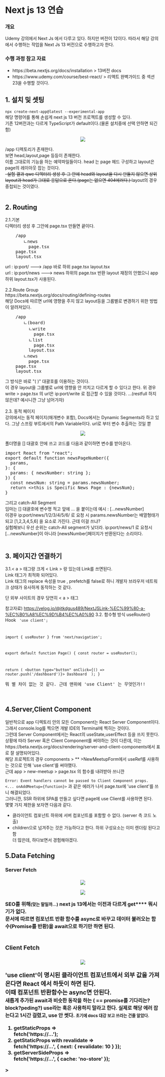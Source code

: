 <h1>Next js 13 연습</h1>
<h3>개요</h3>
<p>Udemy 강의에서 Next Js 에서 다루고 있다. 하지만 버전이 12이다. 따라서 해당 강의에서 수행하는 작업을 Next Js 13 버전으로 수행하고자 한다.
</p>
<h3>수행 과정 참고 자료</h3>
<ul>
<li>https://beta.nextjs.org/docs/installation > 13버전 docs</li>
<li>https://www.udemy.com/course/best-react/ > 리액트 완벽가이드 중 섹션 23을 수행할 것이다.</li>
</ul>

<h2>1. 설치 및 셋팅</h2>
<code>npx create-next-app@latest --experimental-app</code>
<br/>
해당 명령어를 통해 손쉽게 next js 13 버전 프로젝트를 생성할 수 있다.
<div>
기존 12버전과는 다르게 TypeScript가 default이다.(물론 설치중에 선택 안하면 되긴함)<br/>
<p align="center">
  <img src="https://user-images.githubusercontent.com/57449358/218498683-9dc9a34c-ba0e-4b2c-a650-0cd839e440f8.PNG">
</p>
/app 디렉토리가 존재한다.
<br/>
보면 head,layout,page 등등이 존재한다.<br/>
이름 그대로의 기능을 하는 예약파일들이다. 
head 는 page 헤드 구성하고 layout은 page의 레이아웃 잡는 것이다.
<div>
<del>-실험 결과 qwe 디렉터리 생성 후 그 안에 head와 layout을 다시 만들지 않으면 상위 layout과 head가 그대로 응답으로 온다.(page는 없으면 404에러다.)
</del>
layout의 경우 중첩되는 것이였다. 
</div>
</div>

<br/>
<h2>2. Routing </h2>
<div>2.1.기본</div>
<div>디렉터리 생성 후 그안에 page.tsx 만들면 끝이다.</div>
<pre>
    /app
       ㄴnews
         page.tsx
    page.tsx
    layout.tsx
</pre>
<div>url : ip:port/ ---> /app 바로 하위 page.tsx layout.tsx <br/>
url : ip:port/news ---> news 하위의 page.tsx 반환 layout 재정의 안했으니 app하위 layout.tsx가 사용된다.
 </div>
<div><br/>2.2.Route Group</div>
https://beta.nextjs.org/docs/routing/defining-routes<br/>
해당 Docs에 따르면 url에 영향을 주지 않고 layout등을 그룹별로 변경하기 위한 방법이 알려져있다.
<pre>
    /app
       ㄴ(board)
         ㄴwrite
           page.tsx
         ㄴlist
           page.tsx
         layout.tsx
       ㄴnews
         page.tsx
    page.tsx
    layout.tsx
</pre>
<div>그 방식은 바로 "( )" 대괄호를 이용하는 것이다.<div>
<div>이 경우 layout을 그룹별로 url에 영향을 안 끼치고 다르게 할 수 있다고 한다. 
위 경우 write > page.tsx 의 url은
ip:port/write 로 접근할 수 있을 것이다. ...(restfull 하지 않은데? 예시니깐 그냥 넘어가자) </div>

<br/>
<div>2.3. 동적 페이지</div>
<div>강의에서는 동적 페이지(매개변수 포함), Docs에서는 Dynamic Segments라 하고 있다. 그냥 스프링 부트에서의 Path Variable이다. url로 부터 변수 추출하는 것일 뿐</div>

<p align="center">
  <img src="https://user-images.githubusercontent.com/57449358/218498599-65081a20-9e2d-43c9-95c3-18d8390299bd.PNG">
</p>

<div>폴더명을 [] 대괄호 안에 쓰고 코드를 다음과 같이하면 변수를 받아온다.</div>
<pre>
import React from "react";
export default function newsPageNumber({
  params,
}: {
  params: { newsNumber: string };
}) {
  const newsNum: string = params.newsNumber;
  return <>this is Specific News Page : {newsNum}</>;
}
</pre>
<div>그리고 catch-All Segment</div>
<div>임마는 [] 대괄호에 변수명 적고 앞에 ... 을 붙이는데 예시 : [...newsNumber]</div>
<div>이경우 ip:port/news/1/2/3/4/5/6/ 로 요청 시 params.newsNumber는 배열형태가 되고 
[1,2,3,4,5,6] 을 요소로 가진다. 근데 이걸 쓰냐?</div>
<div>실험해보니 우선 순위는 catch-All segment가 낮더라. ip:port/news/1 로 요청시 [...newsNumber]이 아니라 [newsNumber]페이지가 반환된다는 소리이다.</div>

<br/>
<h2>3. 페이지간 연결하기 </h2>

3.1.< a > 태그랑 크게 < Link > 랑 있는데 Link를 쓰면된다. </br>
Link 태그가 최적화 되어있다. </br>
Link 태그의 replace 속성을 true , prefetch를 false로 하니 개발자 브라우저 네트워크 상태가
유사하게 동작하는 것 같다.

단 외부 사이트의 경우 당연히 < a > 태그

참고자료) https://velog.io/@itkdgus489/NextJSLink-%EC%99%80-a-%EC%B0%A8%EC%9D%B4%EC%A0%90
3.2. 함수형 방식 useRouter() Hook
<code>
'use client';

import { useRouter } from 'next/navigation';

export default function Page() {
const router = useRouter();

return (
<button type="button" onClick={() => router.push('/dashboard')}>
Dashboard
</button>
);
}
</code>

<pre>
뭐 별 차이 없는 것 같다. 근데 맨위에 'use Client' 는 무엇인가!!
</pre>
<br/>
<h2>4.Server,Client Component</h2>
<div>
일반적으로 app 디렉토리 안의 모든 Component는 React Server Component이다.
그래서 console.log를 찍으면 개발 IDE의 Terminal에 찍히는 것이다.
</div>
<div>그런데 Server Component에서는 React의 useState,userEffect 등을 쓰지 못한다.</div>
<div>상황에 따라 Server 혹은 Client Component를 써야하는 것이 다른데, 이는 https://beta.nextjs.org/docs/rendering/server-and-client-components에서 표로 잘 설명되어있다.</div>
<div>
해당 프로젝트의 경우 components > ** >NewMeetupForm에서 useRef를 사용하는 것으로 인해 'use client'를 써야했다.<br/>
근데 app > new-meetup > page.tsx 의 함수를 내려받아 쓰니깐 
</br>
<code>
Error: Event handlers cannot be passed to Client Component props.
<... onAddMeetup={function}></code>
과 같은 에러가 나서 page.tsx에 'use client'를 쓰니 해결되었다.
<div>
그러니깐, SSR 하위에 SPA를 만들고 싶다면 page에 use Client를 사용하면 된다.
</div>
몇몇 가지 제한을 보자면 다음과 같다. 
<ul>
  <li>클라이언트 컴포넌트 하위에 서버 컴포넌트를 포함할 수 없다. (server 측 코드 노출)</li>
  <li>children으로 넘겨주는 것은 가능하다고 한다. 하위 구성요소는 이미 렌더링 된다고 함</li>
  더 많은데, 하다보면서 경험해야겠다.
</ul>
</div>

<div>
<h2>5.Data Fetching</h2>
<h3>Server Fetch<h3>

<div><p align="center"><img src="https://user-images.githubusercontent.com/57449358/219429762-541cb7c7-af95-496b-aa9e-6ecb5460ae93.PNG"></img></p></div>
<div><p align="center"><img src="https://user-images.githubusercontent.com/57449358/219429663-3a61b980-18dd-4434-b556-2202f1a3a08b.PNG"></img></p></div>
SEO를 위해<small>(맞는 말일까...)</small> next js 13에서는 이전과 다르게 get**** 뭐시기가 없다.
<br/>
문서에 따르면 컴포넌트 반환 함수를 async로 바꾸고 데이터 불러오는 함수(Promise<?>를 반환)을 await으로 하기만 하면 된다.
<div>
<br/>
<h3>Client Fetch<h3>
<div><p align="center">
  <img src="https://user-images.githubusercontent.com/57449358/219429722-30076681-269e-4c8a-a378-f259f9080529.PNG">
</p></div>
'use client'이 명시된 클라이언트 컴포넌트에서 외부 값을 가져온다면 React 에서 하듯이 하면 된다.
<div>
이때 컴포넌트 반환함수는 async면 안된다.
</div>
<small>
<div>새롭게 추가된 await과 비슷한 동작을 하는 ( == promise를 기다리는?block?peding?) use라는 훅은 사용하지 말라고 한다. 실제로 해당 에러 잡는다고 1시간 걸렸고, use 안 썻다. <small> 초기에 docs 대강 보고 쓰라는 건줄 알았다.</small> </div>
</small>
</div>
<ol>
<li><div>getStaticProps => <br/> fetch('https://...');</div></li>
<li><div>getStaticProps with revalidate => <br/> fetch('https://...', { next: { revalidate: 10 } });</div></li>
<li><div>getServerSideProps => <br/> fetch('https://...', { cache: 'no-store' });</div></li>
</ol>>

</div>

